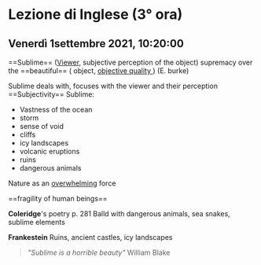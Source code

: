 #  Lezione di Inglese (3° ora)
## Venerdì 1settembre 2021, 10:20:00

==Sublime== (<u>Viewer</u>, subjective perception of the object)  supremacy over the ==beautiful== ( object, <u>objective quality </u>)
(E. burke)

Sublime deals with, focuses with the viewer and their perception
==Subjectivity==
Sublime:
* Vastness of the ocean
* storm
* sense of void
* cliffs
* icy landscapes
* volcanic eruptions
* ruins
* dangerous animals

Nature as an <u>overwhelming</u> force


==fragility of human beings==

**Coleridge**'s poetry p. 281 Balld with dangerous animals, sea snakes, sublime elements

**Frankestein** Ruins, ancient castles, icy landscapes


> _"Sublime is a horrible beauty"_
>  William Blake
<!--stackedit_data:
eyJoaXN0b3J5IjpbLTM1MjU4MjY2N119
-->